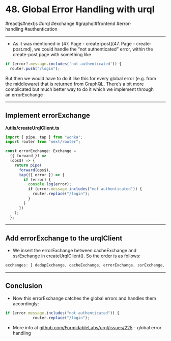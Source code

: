 # 48\. Global Error Handling with urql

#reactjs⁠#nextjs #urql ⁠#exchange #graphql#frontend #error-handling #authentication

* * *

  

- As it was mentioned in [47\. Page - create-post](47. Page - create-post.md), we could handle the “not authenticated” error, within the create-post page with something like

  

```typescript
if (error?.message.includes('not authenticated')) {
  router.push("/login");
```

  

But then we would have to do it like this for every global error (e.g. from the middleware) that is returned from GraphQL. There’s a bit more complicated but much better way to do it which we implement through an errorExchange 

* * *

## Implement errorExchange

  

**/utils/createUrqlClient.ts**  

```typescript
import { pipe, tap } from "wonka";
import router from "next/router";

const errorExchange: Exchange =
  ({ forward }) =>
  (ops$) => {
    return pipe(
      forward(ops$),
      tap(({ error }) => {
        if (error) {
          console.log(error);
          if (error.message.includes("not authenticated")) {
            router.replace("/login");
          }
        }
      })
    );
  };
```

  

* * *

## Add errorExchange to the urqlClient

  

- We insert the errorExchange between cacheExchange and ssrExchange ⁠in createUrqlClient(). So the order is as follows:

  

```typescript
exchanges: [ dedupExchange, cacheExchange, errorExchange, ssrExchange, fetchExchange, ]
```

  

* * *

## Conclusion

  

- Now this errorExchange catches the global errors and handles them accordingly:

  

```typescript
if (error.message.includes("not authenticated")) {
            router.replace("/login");
```

  

- More info at [github.com/FormidableLabs/urql/issues/225](https://github.com/FormidableLabs/urql/issues/225 "https://github.com/FormidableLabs/urql/issues/225") - global error handling